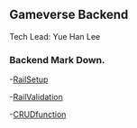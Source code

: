 ## Gameverse Backend
Tech Lead: Yue Han Lee


### Backend Mark Down.
-[RailSetup](./markdown/RailsSetup.md)

-[RailValidation](./markdown/Validation.md)

-[CRUDfunction](./markdown/CRUD%20function.md)